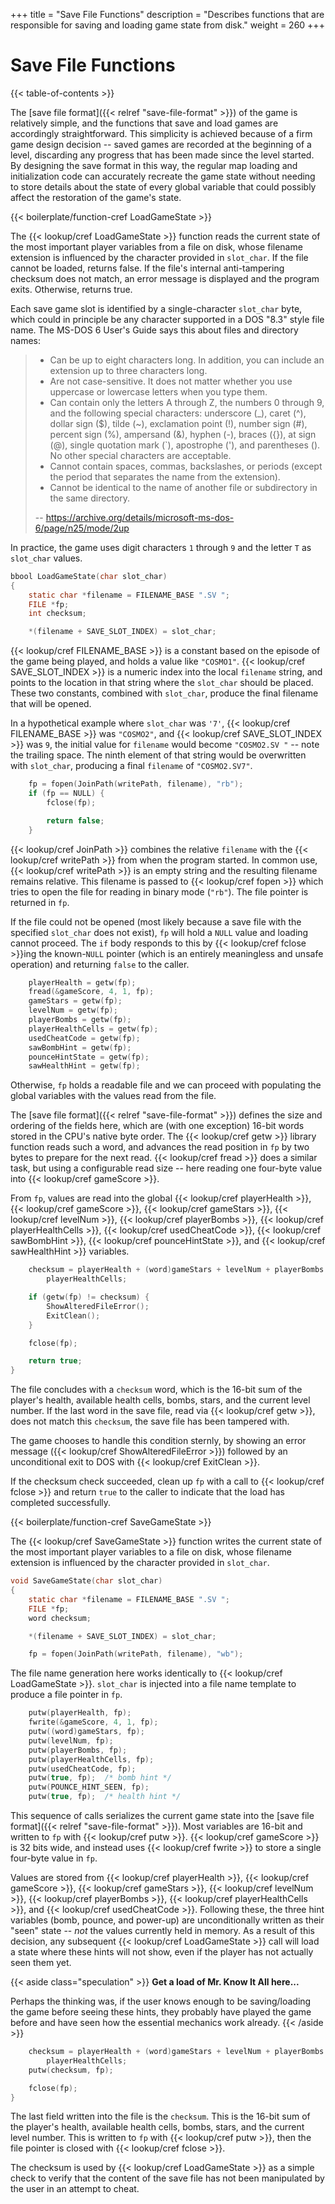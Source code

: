 +++
title = "Save File Functions"
description = "Describes functions that are responsible for saving and loading game state from disk."
weight = 260
+++

# Save File Functions

{{< table-of-contents >}}

The [save file format]({{< relref "save-file-format" >}}) of the game is relatively simple, and the functions that save and load games are accordingly straightforward. This simplicity is achieved because of a firm game design decision -- saved games are recorded at the beginning of a level, discarding any progress that has been made since the level started. By designing the save format in this way, the regular map loading and initialization code can accurately recreate the game state without needing to store details about the state of every global variable that could possibly affect the restoration of the game's state.

{{< boilerplate/function-cref LoadGameState >}}

The {{< lookup/cref LoadGameState >}} function reads the current state of the most important player variables from a file on disk, whose filename extension is influenced by the character provided in `slot_char`. If the file cannot be loaded, returns false. If the file's internal anti-tampering checksum does not match, an error message is displayed and the program exits. Otherwise, returns true.

Each save game slot is identified by a single-character `slot_char` byte, which could in principle be any character supported in a DOS "8.3" style file name. The MS-DOS 6 User's Guide says this about files and directory names:

> * Can be up to eight characters long. In addition, you can include an extension up to three characters long.
> * Are not case-sensitive. It does not matter whether you use uppercase or lowercase letters when you type them.
> * Can contain only the letters A through Z, the numbers 0 through 9, and the following special characters: underscore (\_), caret (^), dollar sign ($), tilde (~), exclamation point (!), number sign (#), percent sign (%), ampersand (&), hyphen (-), braces ({}), at sign (@), single quotation mark (\`), apostrophe ('), and parentheses (). No other special characters are acceptable.
> * Cannot contain spaces, commas, backslashes, or periods (except the period that separates the name from the extension).
> * Cannot be identical to the name of another file or subdirectory in the same directory.
>
> -- https://archive.org/details/microsoft-ms-dos-6/page/n25/mode/2up

In practice, the game uses digit characters `1` through `9` and the letter `T` as `slot_char` values.

```c
bbool LoadGameState(char slot_char)
{
    static char *filename = FILENAME_BASE ".SV ";
    FILE *fp;
    int checksum;

    *(filename + SAVE_SLOT_INDEX) = slot_char;
```

{{< lookup/cref FILENAME_BASE >}} is a constant based on the episode of the game being played, and holds a value like `"COSMO1"`. {{< lookup/cref SAVE_SLOT_INDEX >}} is a numeric index into the local `filename` string, and points to the location in that string where the `slot_char` should be placed. These two constants, combined with `slot_char`, produce the final filename that will be opened.

In a hypothetical example where `slot_char` was `'7'`, {{< lookup/cref FILENAME_BASE >}} was `"COSMO2"`, and {{< lookup/cref SAVE_SLOT_INDEX >}} was `9`, the initial value for `filename` would become `"COSMO2.SV "` -- note the trailing space. The ninth element of that string would be overwritten with `slot_char`, producing a final `filename` of `"COSMO2.SV7"`.

```c
    fp = fopen(JoinPath(writePath, filename), "rb");
    if (fp == NULL) {
        fclose(fp);

        return false;
    }
```

{{< lookup/cref JoinPath >}} combines the relative `filename` with the {{< lookup/cref writePath >}} from when the program started. In common use, {{< lookup/cref writePath >}} is an empty string and the resulting filename remains relative. This filename is passed to {{< lookup/cref fopen >}} which tries to open the file for reading in binary mode (`"rb"`). The file pointer is returned in `fp`.

If the file could not be opened (most likely because a save file with the specified `slot_char` does not exist), `fp` will hold a `NULL` value and loading cannot proceed. The `if` body responds to this by {{< lookup/cref fclose >}}ing the known-`NULL` pointer (which is an entirely meaningless and unsafe operation) and returning `false` to the caller.

```c
    playerHealth = getw(fp);
    fread(&gameScore, 4, 1, fp);
    gameStars = getw(fp);
    levelNum = getw(fp);
    playerBombs = getw(fp);
    playerHealthCells = getw(fp);
    usedCheatCode = getw(fp);
    sawBombHint = getw(fp);
    pounceHintState = getw(fp);
    sawHealthHint = getw(fp);
```

Otherwise, `fp` holds a readable file and we can proceed with populating the global variables with the values read from the file.

The [save file format]({{< relref "save-file-format" >}}) defines the size and ordering of the fields here, which are (with one exception) 16-bit words stored in the CPU's native byte order. The {{< lookup/cref getw >}} library function reads such a word, and advances the read position in `fp` by two bytes to prepare for the next read. {{< lookup/cref fread >}} does a similar task, but using a configurable read size -- here reading one four-byte value into {{< lookup/cref gameScore >}}.

From `fp`, values are read into the global {{< lookup/cref playerHealth >}}, {{< lookup/cref gameScore >}}, {{< lookup/cref gameStars >}}, {{< lookup/cref levelNum >}}, {{< lookup/cref playerBombs >}}, {{< lookup/cref playerHealthCells >}}, {{< lookup/cref usedCheatCode >}}, {{< lookup/cref sawBombHint >}}, {{< lookup/cref pounceHintState >}}, and {{< lookup/cref sawHealthHint >}} variables.

```c
    checksum = playerHealth + (word)gameStars + levelNum + playerBombs +
        playerHealthCells;

    if (getw(fp) != checksum) {
        ShowAlteredFileError();
        ExitClean();
    }

    fclose(fp);

    return true;
}
```

The file concludes with a `checksum` word, which is the 16-bit sum of the player's health, available health cells, bombs, stars, and the current level number. If the last word in the save file, read via {{< lookup/cref getw >}}, does not match this `checksum`, the save file has been tampered with.

The game chooses to handle this condition sternly, by showing an error message ({{< lookup/cref ShowAlteredFileError >}}) followed by an unconditional exit to DOS with {{< lookup/cref ExitClean >}}.

If the checksum check succeeded, clean up `fp` with a call to {{< lookup/cref fclose >}} and return `true` to the caller to indicate that the load has completed successfully.

{{< boilerplate/function-cref SaveGameState >}}

The {{< lookup/cref SaveGameState >}} function writes the current state of the most important player variables to a file on disk, whose filename extension is influenced by the character provided in `slot_char`.

```c
void SaveGameState(char slot_char)
{
    static char *filename = FILENAME_BASE ".SV ";
    FILE *fp;
    word checksum;

    *(filename + SAVE_SLOT_INDEX) = slot_char;

    fp = fopen(JoinPath(writePath, filename), "wb");
```

The file name generation here works identically to {{< lookup/cref LoadGameState >}}. `slot_char` is injected into a file name template to produce a file pointer in `fp`.

```c
    putw(playerHealth, fp);
    fwrite(&gameScore, 4, 1, fp);
    putw((word)gameStars, fp);
    putw(levelNum, fp);
    putw(playerBombs, fp);
    putw(playerHealthCells, fp);
    putw(usedCheatCode, fp);
    putw(true, fp);  /* bomb hint */
    putw(POUNCE_HINT_SEEN, fp);
    putw(true, fp);  /* health hint */
```

This sequence of calls serializes the current game state into the [save file format]({{< relref "save-file-format" >}}). Most variables are 16-bit and written to `fp` with {{< lookup/cref putw >}}. {{< lookup/cref gameScore >}} is 32 bits wide, and instead uses {{< lookup/cref fwrite >}} to store a single four-byte value in `fp`.

Values are stored from {{< lookup/cref playerHealth >}}, {{< lookup/cref gameScore >}}, {{< lookup/cref gameStars >}}, {{< lookup/cref levelNum >}}, {{< lookup/cref playerBombs >}}, {{< lookup/cref playerHealthCells >}}, and {{< lookup/cref usedCheatCode >}}. Following these, the three hint variables (bomb, pounce, and power-up) are unconditionally written as their "seen" state -- _not_ the values currently held in memory. As a result of this decision, any subsequent {{< lookup/cref LoadGameState >}} call will load a state where these hints will not show, even if the player has not actually seen them yet.

{{< aside class="speculation" >}}
**Get a load of Mr. Know It All here...**

Perhaps the thinking was, if the user knows enough to be saving/loading the game before seeing these hints, they probably have played the game before and have seen how the essential mechanics work already.
{{< /aside >}}

```c
    checksum = playerHealth + (word)gameStars + levelNum + playerBombs +
        playerHealthCells;
    putw(checksum, fp);

    fclose(fp);
}
```

The last field written into the file is the `checksum`. This is the 16-bit sum of the player's health, available health cells, bombs, stars, and the current level number. This is written to `fp` with {{< lookup/cref putw >}}, then the file pointer is closed with {{< lookup/cref fclose >}}.

The checksum is used by {{< lookup/cref LoadGameState >}} as a simple check to verify that the content of the save file has not been manipulated by the user in an attempt to cheat.
